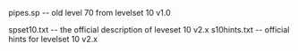 pipes.sp -- old level 70 from levelset 10 v1.0

spset10.txt -- the official description of leveset 10 v2.x
s10hints.txt -- official hints for levelset 10 v2.x
